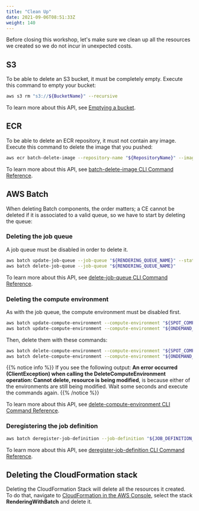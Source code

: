 ```yaml
---
title: "Clean Up"
date: 2021-09-06T08:51:33Z
weight: 140
---
```


Before closing this workshop, let's make sure we clean up all the resources we created so we do not incur in unexpected costs.

## S3

To be able to delete an S3 bucket, it must be completely empty. Execute this command to empty your bucket:

```bash
aws s3 rm "s3://${BucketName}" --recursive
```

To learn more about this API, see [Emptying a bucket](https://docs.aws.amazon.com/AmazonS3/latest/userguide/empty-bucket.html).

## ECR

To be able to delete an ECR repository, it must not contain any image. Execute this command to delete the image that you pushed:

```bash
aws ecr batch-delete-image --repository-name "${RepositoryName}" --image-ids imageTag=latest
```

To learn more about this API, see [batch-delete-image CLI Command Reference](https://docs.aws.amazon.com/cli/latest/reference/ecr/batch-delete-image.html).

## AWS Batch

When deleting Batch components, the order matters; a CE cannot be deleted if it is associated to a valid queue, so we have to start by deleting the queue:

### Deleting the job queue

A job queue must be disabled in order to delete it.

```bash
aws batch update-job-queue --job-queue "${RENDERING_QUEUE_NAME}" --state DISABLED && \
aws batch delete-job-queue --job-queue "${RENDERING_QUEUE_NAME}"
```

To learn more about this API, see [delete-job-queue CLI Command Reference](https://docs.aws.amazon.com/cli/latest/reference/batch/delete-job-queue.html).

### Deleting the compute environment

As with the job queue, the compute environment must be disabled first.

```bash
aws batch update-compute-environment --compute-environment "${SPOT_COMPUTE_ENV_ARN}" --state DISABLED && \
aws batch update-compute-environment --compute-environment "${ONDEMAND_COMPUTE_ENV_ARN}" --state DISABLED && \
```

Then, delete them with these commands:

```bash
aws batch delete-compute-environment --compute-environment "${SPOT_COMPUTE_ENV_ARN}" && \
aws batch delete-compute-environment --compute-environment "${ONDEMAND_COMPUTE_ENV_ARN}"
```

{{% notice info %}}
If you see the following output: **An error occurred (ClientException) when calling the DeleteComputeEnvironment operation: Cannot delete, resource is being modified**, is because either of the environments are still being modified. Wait some seconds and execute the commands again.
{{% /notice %}}

To learn more about this API, see [delete-compute-environment CLI Command Reference](https://docs.aws.amazon.com/cli/latest/reference/batch/delete-compute-environment.html).

### Deregistering the job definition

```bash
aws batch deregister-job-definition --job-definition "${JOB_DEFINITION_NAME}"
```

To learn more about this API, see [deregister-job-definition CLI Command Reference](https://docs.aws.amazon.com/cli/latest/reference/batch/deregister-job-definition.html).


## Deleting the CloudFormation stack

Deleting the CloudFormation Stack will delete all the resources it created. To do that, navigate to [CloudFormation in the AWS Console](https://console.aws.amazon.com/cloudformation/home), select the stack **RenderingWithBatch** and delete it.
